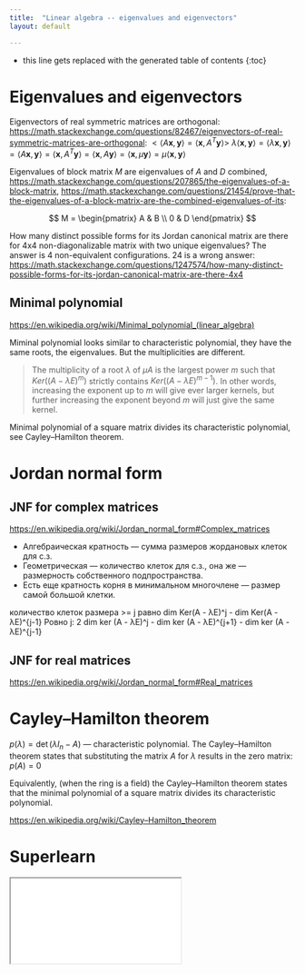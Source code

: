 ```yaml
---
title:  "Linear algebra -- eigenvalues and eigenvectors"
layout: default

---
```


* this line gets replaced with the generated table of contents
{:toc}

# Eigenvalues and eigenvectors

Eigenvectors of real symmetric matrices are orthogonal: <https://math.stackexchange.com/questions/82467/eigenvectors-of-real-symmetric-matrices-are-orthogonal>:
$<\langle A\mathbf{x},\mathbf{y}\rangle = \langle\mathbf{x},A^T\mathbf{y}\rangle>$
$\lambda\langle\mathbf{x},\mathbf{y}\rangle = \langle\lambda\mathbf{x},\mathbf{y}\rangle = \langle A\mathbf{x},\mathbf{y}\rangle = \langle\mathbf{x},A^T\mathbf{y}\rangle = \langle\mathbf{x},A\mathbf{y}\rangle = \langle\mathbf{x},\mu\mathbf{y}\rangle = \mu\langle\mathbf{x},\mathbf{y}\rangle$

Eigenvalues of block matrix $M$ are eigenvalues of $A$ and $D$ combined, <https://math.stackexchange.com/questions/207865/the-eigenvalues-of-a-block-matrix>, <https://math.stackexchange.com/questions/21454/prove-that-the-eigenvalues-of-a-block-matrix-are-the-combined-eigenvalues-of-its>:

$$
M = 
\begin{pmatrix} 
A & B \\
0 & D
\end{pmatrix}
$$

How many distinct possible forms for its Jordan canonical matrix are there for 4x4 non-diagonalizable matrix with two unique eigenvalues?
The answer is 4 non-equivalent configurations.
24 is a wrong answer: <https://math.stackexchange.com/questions/1247574/how-many-distinct-possible-forms-for-its-jordan-canonical-matrix-are-there-4x4>

## Minimal polynomial

<https://en.wikipedia.org/wiki/Minimal_polynomial_(linear_algebra)>

Miminal polynomial looks similar to characteristic polynomial, they have the same roots, the eigenvalues. But the multiplicities are different.

> The multiplicity of a root $\lambda$ of $\mu A$ is the largest power $m$ such that $Ker((A − \lambda E)^m)$ strictly contains $Ker((A − \lambda E)^{m−1})$. In other words, increasing the exponent up to $m$ will give ever larger kernels, but further increasing the exponent beyond $m$ will just give the same kernel. 

Minimal polynomial of a square matrix divides its characteristic polynomial, see Cayley–Hamilton theorem.

# Jordan normal form

## JNF for complex matrices

<https://en.wikipedia.org/wiki/Jordan_normal_form#Complex_matrices>

- Алгебраическая кратность — сумма размеров жордановых клеток для с.з.
- Геометрическая — количество клеток для с.з., она же — размерность собственного подпространства.
- Есть еще кратность корня в минимальном многочлене — размер самой большой клетки.

количество клеток размера >= j равно dim Ker(A - λE)^j - dim Ker(A - λE)^{j-1}
Ровно j: 2 dim ker (A - λE)^j - dim ker (A - λE)^{j+1} - dim ker (A - λE)^{j-1}

## JNF for real matrices

<https://en.wikipedia.org/wiki/Jordan_normal_form#Real_matrices>

# Cayley–Hamilton theorem

$p(\lambda )=\det(\lambda I_{n}-A)$ — characteristic polynomial. The Cayley–Hamilton theorem states that substituting the matrix $A$ for $\lambda$ results in the zero matrix: $p(A) = 0$ 

Equivalently, (when the ring is a field) the Cayley–Hamilton theorem states that the minimal polynomial of a square matrix divides its characteristic polynomial. 

<https://en.wikipedia.org/wiki/Cayley–Hamilton_theorem>

# Superlearn

<iframe class="autoresize nodisplay superlearn-iframe" src="{{ site.superlearn_url }}/ht/asdf2?deckname=math -- linear algebra -- eigenvalues and eigenvectors">
    <p>Your browser does not support iframes.</p>
</iframe>

